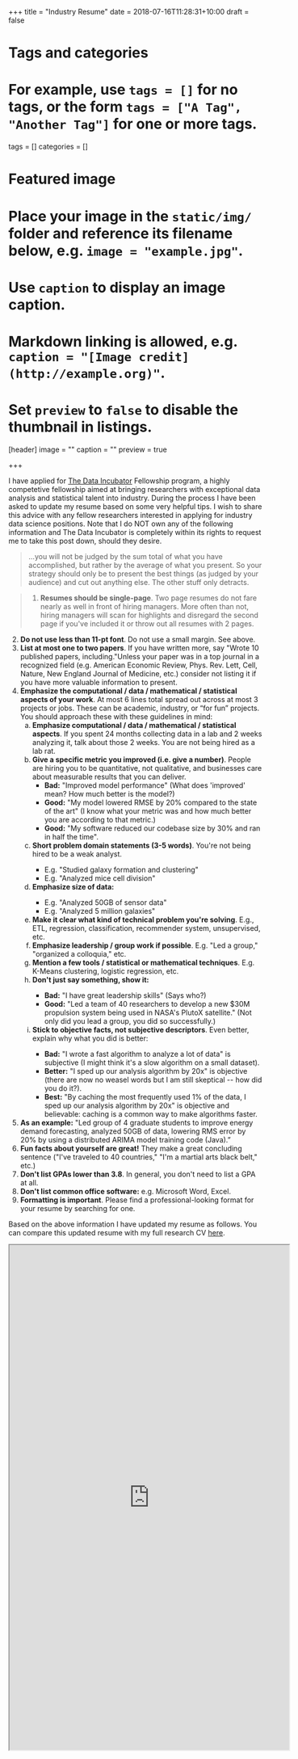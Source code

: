 +++
title = "Industry Resume"
date = 2018-07-16T11:28:31+10:00
draft = false

# Tags and categories
# For example, use `tags = []` for no tags, or the form `tags = ["A Tag", "Another Tag"]` for one or more tags.
tags = []
categories = []

# Featured image
# Place your image in the `static/img/` folder and reference its filename below, e.g. `image = "example.jpg"`.
# Use `caption` to display an image caption.
#   Markdown linking is allowed, e.g. `caption = "[Image credit](http://example.org)"`.
# Set `preview` to `false` to disable the thumbnail in listings.
[header]
image = ""
caption = ""
preview = true

+++

I have applied for [The Data Incubator](https://www.thedataincubator.com/application_status.html) Fellowship program, a highly competetive fellowship aimed at bringing researchers with exceptional data analysis and statistical talent into industry. During the process I have been asked to update my resume based on some very helpful tips. I wish to share this advice with any fellow researchers interested in applying for industry data science positions. Note that I do NOT own any of the following information and The Data Incubator is completely within its rights to request me to take this post down, should they desire. 

>...you will not be judged by the sum total of what you have accomplished, but rather by the average of what you present. So your strategy should only be to present the best things (as judged by your audience) and cut out anything else. The other stuff only detracts.

>1. **Resumes should be single-page**. Two page resumes do not fare nearly as well in front of hiring managers. More often than not, hiring managers will scan for highlights and disregard the second page if you've included it or throw out all resumes with 2 pages.
2. **Do not use less than 11-pt font**. Do not use a small margin. See above.
3. **List at most one to two papers**. If you have written more, say "Wrote 10 published papers, including."Unless your paper was in a top journal in a recognized field (e.g. American Economic Review, Phys. Rev. Lett, Cell, Nature, New England Journal of Medicine, etc.) consider not listing it if you have more valuable information to present.
4. **Emphasize the computational / data / mathematical / statistical aspects of your work**. At most 6 lines total spread out across at most 3 projects or jobs. These can be academic, industry, or “for fun” projects. You should approach these with these guidelines in mind:
	<ol type="a">
 	<li> <b>Emphasize computational / data / mathematical / statistical aspects</b>. If you spent 24 months collecting data in a lab and 2 weeks analyzing it, talk about those 2 weeks. You are not being hired as a lab rat.</li>
	<li> <b>Give a specific metric you improved (i.e. give a number)</b>. People are hiring you to be quantitative, not qualitative, and businesses care about measurable results that you can deliver.<ul>	<li> <b>Bad:</b> "Improved model performance" (What does 'improved' mean? How much better is the model?) </li>
		<li> <b>Good:</b> "My model lowered RMSE by 20% compared to the state of the art" (I know what your metric was and how much better you are according to that metric.)</li>
		<li> <b>Good:</b> "My software reduced our codebase size by 30% and ran in half the time".</li>
		</ul>
	</li>
	<li> <b>Short problem domain statements (3-5 words)</b>. You're not being hired to be a weak analyst.</li>
		<ul><li> E.g. "Studied galaxy formation and clustering"</li>
		<li> E.g. "Analyzed mice cell division"</li></ul>
	<li><b>Emphasize size of data:</b></li>
	<ul><li>E.g. "Analyzed 50GB of sensor data"</li>
		<li>E.g. "Analyzed 5 million galaxies"</li></ul>
	<li><b>Make it clear what kind of technical problem you're solving</b>. E.g., ETL, regression, classification, recommender system, unsupervised, etc.</li>
	<li><b>Emphasize leadership / group work if possible</b>. E.g. "Led a group," "organized a colloquia," etc.</li>
	<li><b>Mention a few tools / statistical or mathematical techniques</b>. E.g. K-Means clustering, logistic regression, etc.</li>
	<li><b>Don't just say something, show it:</b></li>
	<ul><li><b>Bad:</b> "I have great leadership skills" (Says who?)</li>
		<li><b>Good:</b> "Led a team of 40 researchers to develop a new $30M propulsion system being used in NASA's PlutoX satellite." (Not only did you lead a group, you did so successfully.)</li></ul>
	<li><b>Stick to objective facts, not subjective descriptors</b>. Even better, explain why what you did is better:</li>
	<ul><li><b>Bad:</b> "I wrote a fast algorithm to analyze a lot of data" is subjective (I might think it's a slow algorithm on a small dataset).</li>
		<li><b>Better:</b> "I sped up our analysis algorithm by 20x" is objective (there are now no weasel words but I am still skeptical -- how did you do it?).</li>
		<li><b>Best:</b> "By caching the most frequently used 1% of the data, I sped up our analysis algorithm by 20x" is objective and believable: caching is a common way to make algorithms faster.</li></ul>
	</ol>
5. **As an example:** "Led group of 4 graduate students to improve energy demand forecasting, analyzed 50GB of data, lowering RMS error by 20% by using a distributed ARIMA model training code (Java).”
6. **Fun facts about yourself are great!** They make a great concluding sentence ("I've traveled to 40 countries," "I'm a martial arts black belt," etc.)
7. **Don't list GPAs lower than 3.8**. In general, you don't need to list a GPA at all.
8. **Don't list common office software:** e.g. Microsoft Word, Excel.
9. **Formatting is important**. Please find a professional-looking format for your resume by searching for one.

Based on the above information I have updated my resume as follows. You can compare this updated resume with my full research CV [here](https://steefancontractor.github.io/pdf/SteefanContractor_CV.pdf).

<iframe src="https://steefancontractor.github.io/pdf/CV_SContractor_Jul2018_updated_industry.pdf" width="110%" height="1000"></iframe>